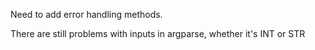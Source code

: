 Need to add error handling methods.

There are still problems with inputs in argparse, whether it's INT or STR

